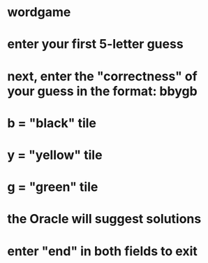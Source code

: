 # wordgame

# enter your first 5-letter guess
# next, enter the "correctness" of your guess in the format: bbygb
# b = "black" tile
# y = "yellow" tile
# g = "green" tile

# the Oracle will suggest solutions

# enter "end" in both fields to exit
